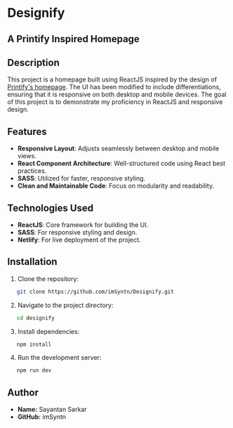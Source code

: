 # Designify 
## A Printify Inspired Homepage

## Description
This project is a homepage built using ReactJS inspired by the design of [Printify's homepage](https://printify.com/). The UI has been modified to include differentiations, ensuring that it is responsive on both desktop and mobile devices. The goal of this project is to demonstrate my proficiency in ReactJS and responsive design.

## Features
- **Responsive Layout**: Adjusts seamlessly between desktop and mobile views.
- **React Component Architecture**: Well-structured code using React best practices.
- **SASS**: Utilized for faster, responsive styling.
- **Clean and Maintainable Code**: Focus on modularity and readability.

## Technologies Used
- **ReactJS**: Core framework for building the UI.
- **SASS**: For responsive styling and design.
- **Netlify**: For live deployment of the project.

## Installation
1. Clone the repository:

```bash
   git clone https://github.com/imSyntn/Designify.git
```

2. Navigate to the project directory:

```bash
   cd designify
```

3. Install dependencies:

```bash
   npm install
```

4. Run the development server:

```bash
   npm run dev
```

## Author
 - **Name:** Sayantan Sarkar
 - **GitHub:** imSyntn